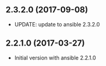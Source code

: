 
## 2.3.2.0 (2017-09-08)
- UPDATE: update to ansible 2.3.2.0

## 2.2.1.0 (2017-03-27)
- Initial version with ansible 2.2.1.0
